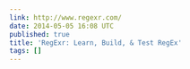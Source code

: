 ```yaml
---
link: http://www.regexr.com/
date: 2014-05-05 16:08 UTC
published: true
title: 'RegExr: Learn, Build, & Test RegEx'
tags: []
---
```



